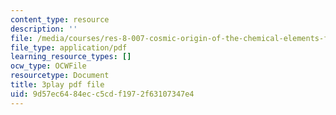 ```yaml
---
content_type: resource
description: ''
file: /media/courses/res-8-007-cosmic-origin-of-the-chemical-elements-fall-2019/9d57ec6484ecc5cdf1972f63107347e4_GmzGci0Cpw.pdf
file_type: application/pdf
learning_resource_types: []
ocw_type: OCWFile
resourcetype: Document
title: 3play pdf file
uid: 9d57ec64-84ec-c5cd-f197-2f63107347e4
---
```

